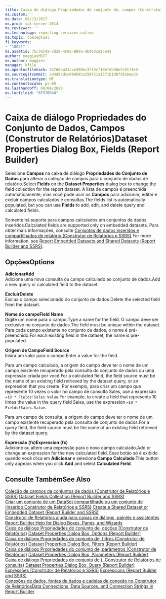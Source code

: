 ```yaml
---
title: Caixa de diálogo Propriedades do conjunto de, campos (Construtor de Relatórios) | Microsoft Docs
ms.custom: ''
ms.date: 06/13/2017
ms.prod: sql-server-2014
ms.reviewer: ''
ms.technology: reporting-services-native
ms.topic: conceptual
f1_keywords:
- "10021"
ms.assetid: 75c7e54a-3d20-4c9a-88da-ab36dce2ce42
author: maggiesMSFT
ms.author: maggies
manager: kfile
ms.openlocfilehash: 2b766aa23cce390bc3ffdcf10efdb38efc91f3e9
ms.sourcegitcommit: ad4d92dce894592a259721a1571b1d8736abacdb
ms.translationtype: MT
ms.contentlocale: pt-BR
ms.lasthandoff: 08/04/2020
ms.locfileid: "87570540"
---
```

# <a name="dataset-properties-dialog-box-fields-report-builder"></a><span data-ttu-id="4a0d2-102">Caixa de diálogo Propriedades do Conjunto de Dados, Campos (Construtor de Relatórios)</span><span class="sxs-lookup"><span data-stu-id="4a0d2-102">Dataset Properties Dialog Box, Fields (Report Builder)</span></span>
  <span data-ttu-id="4a0d2-103">Selecione **Campos** na caixa de diálogo **Propriedades do Conjunto de Dados** para alterar a coleção de campos para o conjunto de dados de relatório.</span><span class="sxs-lookup"><span data-stu-id="4a0d2-103">Select **Fields** on the **Dataset Properties** dialog box to change the field collection for the report dataset.</span></span> <span data-ttu-id="4a0d2-104">A lista de campos é preenchida automaticamente, mas você pode usar os **Campos** para adicionar, editar e excluir campos calculados e consultas.</span><span class="sxs-lookup"><span data-stu-id="4a0d2-104">The fields list is automatically populated, but you can use **Fields** to add, edit, and delete query and calculated fields.</span></span>  
  
 <span data-ttu-id="4a0d2-105">Somente há suporte para campos calculados em conjuntos de dados inseridos.</span><span class="sxs-lookup"><span data-stu-id="4a0d2-105">Calculated fields are supported only on embedded datasets.</span></span> <span data-ttu-id="4a0d2-106">Para obter mais informações, consulte [Conjuntos de dados inseridos e compartilhados de relatório &#40;Construtor de Relatórios e SSRS&#41;](report-data/report-embedded-datasets-and-shared-datasets-report-builder-and-ssrs.md).</span><span class="sxs-lookup"><span data-stu-id="4a0d2-106">For more information, see [Report Embedded Datasets and Shared Datasets &#40;Report Builder and SSRS&#41;](report-data/report-embedded-datasets-and-shared-datasets-report-builder-and-ssrs.md).</span></span>  
  
## <a name="options"></a><span data-ttu-id="4a0d2-107">Opções</span><span class="sxs-lookup"><span data-stu-id="4a0d2-107">Options</span></span>  
 <span data-ttu-id="4a0d2-108">**Adicionar**</span><span class="sxs-lookup"><span data-stu-id="4a0d2-108">**Add**</span></span>  
 <span data-ttu-id="4a0d2-109">Adicione uma nova consulta ou campo calculado ao conjunto de dados.</span><span class="sxs-lookup"><span data-stu-id="4a0d2-109">Add a new query or calculated field to the dataset.</span></span>  
  
 <span data-ttu-id="4a0d2-110">**Excluir**</span><span class="sxs-lookup"><span data-stu-id="4a0d2-110">**Delete**</span></span>  
 <span data-ttu-id="4a0d2-111">Exclua o campo selecionado do conjunto de dados.</span><span class="sxs-lookup"><span data-stu-id="4a0d2-111">Delete the selected field from the dataset.</span></span>  
  
 <span data-ttu-id="4a0d2-112">**Nome do campo**</span><span class="sxs-lookup"><span data-stu-id="4a0d2-112">**Field Name**</span></span>  
 <span data-ttu-id="4a0d2-113">Digite um nome para o campo.</span><span class="sxs-lookup"><span data-stu-id="4a0d2-113">Type a name for the field.</span></span> <span data-ttu-id="4a0d2-114">O campo deve ser exclusivo no conjunto de dados.</span><span class="sxs-lookup"><span data-stu-id="4a0d2-114">The field must be unique within the dataset.</span></span> <span data-ttu-id="4a0d2-115">Para cada campo existente no conjunto de dados, o nome é pré-preenchido.</span><span class="sxs-lookup"><span data-stu-id="4a0d2-115">For each existing field in the dataset, the name is pre-populated.</span></span>  
  
 <span data-ttu-id="4a0d2-116">**Origem de Campo**</span><span class="sxs-lookup"><span data-stu-id="4a0d2-116">**Field Source**</span></span>  
 <span data-ttu-id="4a0d2-117">Insira um valor para o campo.</span><span class="sxs-lookup"><span data-stu-id="4a0d2-117">Enter a value for the field.</span></span>  
  
 <span data-ttu-id="4a0d2-118">Para um campo calculado, a origem do campo deve ter o nome de um campo existente recuperado pela consulta do conjunto de dados ou uma expressão criada por você.</span><span class="sxs-lookup"><span data-stu-id="4a0d2-118">For a calculated field, the field source must be the name of an existing field retrieved by the dataset query, or an expression that you create.</span></span> <span data-ttu-id="4a0d2-119">Por exemplo, para criar um campo que represente 10 vezes o valor no campo de consulta Sales, use a expressão `=10 * Fields!Sales.Value`.</span><span class="sxs-lookup"><span data-stu-id="4a0d2-119">For example, to create a field that represents 10 times the value in the query field Sales, use the expression `=10 * Fields!Sales.Value`.</span></span>  
  
 <span data-ttu-id="4a0d2-120">Para um campo de consulta, a origem do campo deve ter o nome de um campo existente recuperado pela consulta de conjunto de dados.</span><span class="sxs-lookup"><span data-stu-id="4a0d2-120">For a query field, the field source must be the name of an existing field retrieved by the dataset query.</span></span>  
  
 <span data-ttu-id="4a0d2-121">**Expressão (fx)**</span><span class="sxs-lookup"><span data-stu-id="4a0d2-121">**Expression (fx)**</span></span>  
 <span data-ttu-id="4a0d2-122">Adicione ou altere uma expressão para o novo campo calculado.</span><span class="sxs-lookup"><span data-stu-id="4a0d2-122">Add or change an expression for the new calculated field.</span></span> <span data-ttu-id="4a0d2-123">Esse botão só é exibido quando você clica em **Adicionar** e seleciona **Campo Calculado**.</span><span class="sxs-lookup"><span data-stu-id="4a0d2-123">This button only appears when you click **Add** and select **Calculated Field**.</span></span>  
  
## <a name="see-also"></a><span data-ttu-id="4a0d2-124">Consulte Também</span><span class="sxs-lookup"><span data-stu-id="4a0d2-124">See Also</span></span>  
 <span data-ttu-id="4a0d2-125">[Coleção de campos de conjuntos de dados &#40;Construtor de Relatórios e SSRS&#41;](report-data/dataset-fields-collection-report-builder-and-ssrs.md) </span><span class="sxs-lookup"><span data-stu-id="4a0d2-125">[Dataset Fields Collection &#40;Report Builder and SSRS&#41;](report-data/dataset-fields-collection-report-builder-and-ssrs.md) </span></span>  
 <span data-ttu-id="4a0d2-126">[Criar um conjunto de um DataSet compartilhado ou um conjunto de &#40;inserido Construtor de Relatórios e SSRS&#41;](report-data/create-a-shared-dataset-or-embedded-dataset-report-builder-and-ssrs.md) </span><span class="sxs-lookup"><span data-stu-id="4a0d2-126">[Create a Shared Dataset or Embedded Dataset &#40;Report Builder and SSRS&#41;](report-data/create-a-shared-dataset-or-embedded-dataset-report-builder-and-ssrs.md) </span></span>  
 <span data-ttu-id="4a0d2-127">[Construtor de Relatórios ajuda para caixas de diálogo, painéis e assistentes](../../2014/reporting-services/report-builder-help-for-dialog-boxes-panes-and-wizards.md) </span><span class="sxs-lookup"><span data-stu-id="4a0d2-127">[Report Builder Help for Dialog Boxes, Panes, and Wizards](../../2014/reporting-services/report-builder-help-for-dialog-boxes-panes-and-wizards.md) </span></span>  
 <span data-ttu-id="4a0d2-128">[Caixa de diálogo Propriedades do conjunto de, opções &#40;Construtor de Relatórios&#41;](report-data/dataset-properties-dialog-box-options-report-builder.md) </span><span class="sxs-lookup"><span data-stu-id="4a0d2-128">[Dataset Properties Dialog Box, Options &#40;Report Builder&#41;](report-data/dataset-properties-dialog-box-options-report-builder.md) </span></span>  
 <span data-ttu-id="4a0d2-129">[Caixa de diálogo Propriedades do conjunto de, filtros &#40;Construtor de Relatórios&#41;](../../2014/reporting-services/dataset-properties-dialog-box-filters-report-builder.md) </span><span class="sxs-lookup"><span data-stu-id="4a0d2-129">[Dataset Properties Dialog Box, Filters &#40;Report Builder&#41;](../../2014/reporting-services/dataset-properties-dialog-box-filters-report-builder.md) </span></span>  
 <span data-ttu-id="4a0d2-130">[Caixa de diálogo Propriedades do conjunto de, parâmetros &#40;Construtor de Relatórios&#41;](../../2014/reporting-services/dataset-properties-dialog-box-parameters-report-builder.md) </span><span class="sxs-lookup"><span data-stu-id="4a0d2-130">[Dataset Properties Dialog Box, Parameters &#40;Report Builder&#41;](../../2014/reporting-services/dataset-properties-dialog-box-parameters-report-builder.md) </span></span>  
 <span data-ttu-id="4a0d2-131">[Caixa de diálogo Propriedades do conjunto de &#40;, Construtor de Relatórios de consulta&#41;](report-data/dataset-properties-dialog-box-query-report-builder.md) </span><span class="sxs-lookup"><span data-stu-id="4a0d2-131">[Dataset Properties Dialog Box, Query &#40;Report Builder&#41;](report-data/dataset-properties-dialog-box-query-report-builder.md) </span></span>  
 <span data-ttu-id="4a0d2-132">[Expressões &#40;Construtor de Relatórios e SSRS&#41;](report-design/expressions-report-builder-and-ssrs.md) </span><span class="sxs-lookup"><span data-stu-id="4a0d2-132">[Expressions &#40;Report Builder and SSRS&#41;](report-design/expressions-report-builder-and-ssrs.md) </span></span>  
 [<span data-ttu-id="4a0d2-133">Conexões de dados, fontes de dados e cadeias de conexão no Construtor de Relatórios</span><span class="sxs-lookup"><span data-stu-id="4a0d2-133">Data Connections, Data Sources, and Connection Strings in Report Builder</span></span>](../../2014/reporting-services/data-connections-data-sources-and-connection-strings-in-report-builder.md)  
  
  
